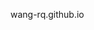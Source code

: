 wang-rq.github.io

<!---
wang-rq/wang-rq is a ✨ special ✨ repository because its `README.md` (this file) appears on your GitHub profile.
You can click the Preview link to take a look at your changes.
--->

